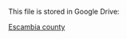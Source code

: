 This file is stored in Google Drive:

[Escambia county](https://drive.google.com/drive/folders/1RMqO9Kb_stPHJbwzppndlQRO_bkAPqST?usp=drive_link)